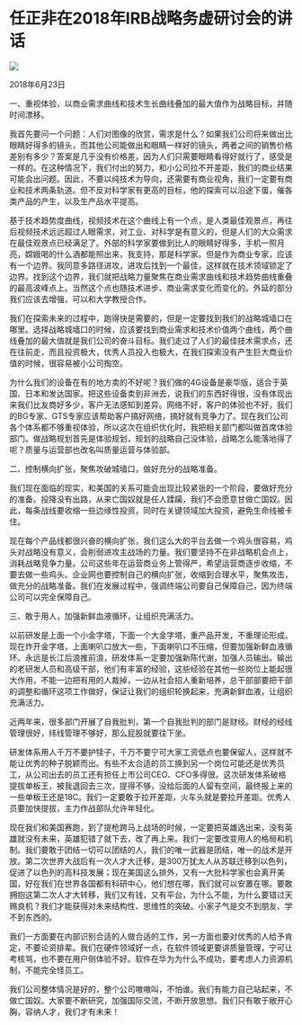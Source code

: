 # 任正非在2018年IRB战略务虚研讨会的讲话
<img class="pv" src="https://api.visitor.plantree.me/visitor-badge/pv?namespace=plantree.me&key=renzhengfei-speeches/在2018年IRB战略务虚研讨会的讲话.md">



2018年6月23日



一、重视体验，以商业需求曲线和技术生长曲线叠加的最大值作为战略目标，并随时间漂移。

我首先要问一个问题：人们对图像的欣赏，需求是什么？如果我们公司将来做出比眼睛好得多的镜头，而其他公司能做出和眼睛一样好的镜头，两者之间的销售价格差别有多少？答案是几乎没有价格差，因为人们只需要眼睛看得好就行了，感受是一样的。在这种情况下，我们付出的努力，和小公司拉不开差距，我们的商业结果可能会出问题。因此，不要以纯技术为导向，还需要有商业视角，我们一定要有商业和技术两条轨道。但不反对科学家有更高的目标，他的探索可以沿途下蛋，催各类产品的产生，以及生产品水平提高。

基于技术趋势度曲线，视频技术在这个曲线上有一个点，是人类最佳观景点，再往后视频技术远远超过人眼需求，对工业、对科学是有意义的，但是人们的大众需求在最佳观景点已经满足了。外部的科学家要做到比人的眼睛好得多，手机一照月亮，嫦娥喝的什么酒都能照出来，我支持，那是科学家。但是作为商业专家，应该有一个边界。我同意多路径进攻，进攻后找到一个最佳，这样就在技术领域锁定了边界。找到这个边界，我们就把战略力量聚焦在商业需求曲线和技术趋势曲线重叠的最高波峰点上。当然这个点也随技术进步、商业需求变化而变化的。外延的部分我们应该去增强，可以和大学教授合作。

我们在探索未来的过程中，跑得快是需要的，但是一定要找到我们的战略城墙口在哪里。选择战略城墙口的时候，应该要找到商业需求和技术价值两个曲线，两个曲线叠加的最大值就是我们公司的奋斗目标。我们走过了人们的最佳技术需求点，还在往前走，而且投资极大，优秀人员投入也极大，在我们探索没有产生巨大商业价值的时候，很容易被小公司掏空。

为什么我们的设备在有的地方卖的不好呢？我们做的4G设备是豪华版，适合于英国、日本和发达国家。把这些设备卖到非洲去，说我们的东西好得很，没有体现出来我们比友商好多少，客户无法感知到差异。网络不好，客户的体验也不好，我们的BG专家、GTS专家应该帮助客户搞好网络，搞好就有竞争力了。现在我们公司各个体系都不够重视体验，所以这次在组织优化时，我把相关部门都叫做首席体验部门。做战略规划首先是体验规划，规划的战略自己没体验，战略怎么能落地得了呢？质量与运营部也改名叫质量运营与体验部。

二、控制横向扩张，聚焦攻破城墙口，做好充分的战略准备。

我们现在面临的现实，和美国的关系可能会出现比较紧张的一个阶段，要做好充分的准备。投降没有出路，从来亡国奴就是任人蹂躏，我们不会愿意甘做亡国奴。因此，每条战线要收缩一些边缘性投资，同时在关键领域加大投资，避免生命线被卡住。

现在每个产品线都很兴奋的横向扩张，我们这么大的平台去做一个鸡头很容易，鸡头对战略没有意义，会削弱进攻主战场的力量。我们要坚持不在非战略机会点上，消耗战略竞争力量。公司这些年在运营商业务上管得严，希望运营商逐步收缩，不要去做一些鸡头。企业网也要控制自己的横向扩张，收缩到合理水平，聚焦攻击，做充分的战略准备。我们在发展过程中，强调终端公司要自己保障自己，因为终端公司可以完全保障自己。

三、敢于用人，加强新鲜血液循环，让组织充满活力。

以前研发是上面一个小金字塔，下面一个大金字塔，重产品开发，不重理论形成。现在炸开金字塔，上面喇叭口放大一些，下面喇叭口不压缩，但要加强新鲜血液循环。永远是长江后浪推前浪，研发体系一定要加强新陈代谢，加强人员输出。输出的老研发人员和高级干部，他们有丰富的经验，这些经验在其他一些岗位上能起很大作用，不能一边把有用的人裁掉，一边从社会招人重新培养，总干部部要把干部的调整和循环这项工作做好，保证让我们的组织轮换起来，充满新鲜血液，让组织充满活力。

近两年来，很多部门开展了自我批判，第一个自我批判的部门是财经。财经的经线管理很好，纬线管理不够好，那么屁股就要往下坐。

研发体系用人千万不要护犊子，千万不要宁可大家工资低点也要保留人，这样就不能让优秀的种子脱颖而出。有些不太合适的员工换到另一个岗位可能还是优秀员工，从公司出去的员工还有担任上市公司CEO、CFO多得很。这次研发体系破格提拔单板王，被我退回去三次，提得不够，没给后面的人留有空间，最终报上来的一些单板王还是18C。我们一定要敢于拉开差距，火车头就是要拉开差距。优秀人员要加快提拔，主力作战部队允许年轻化。

现在我们和美国赛跑，到了提枪跨马上战场的时候，一定要把英雄选出来，没有英雄就没有未来，英雄犯错了就下去，改了再上来。我们一定要改变用人的格局和机制。我们要敢于团结一切可以团结的人，我们的唯一武器是团结，唯一的战术是开放。第二次世界大战后有一次人才大迁移，是300万犹太人从苏联迁移到以色列，促进了以色列的高科技发展；现在美国这么排外，又有一大批科学家也会离开美国，好在我们在世界各国都有科研中心，他们想在哪，我们就可以安置在哪。要敢拥抱这第二次人才大转移，我们又有钱，又有平台，为什么不能，为什么要错过天赐良机？我们才能获得对未来结构性、思维性的突破。小家子气是交不到朋友、学不到东西的。

我们一方面要在内部识别合适的人做合适的工作，另一方面也要对优秀的人给予肯定，不要论资排辈。我们在硬件领域好一点，在软件领域更要讲质量管理，宁可让考核骂，也不要在用户侧体验不好。软件在华为为什么不成功，要考虑人力资源机制，不能完全怪员工。

我们公司整体情况是好的，整个公司嗷嗷叫，不怕谁。我们有能力自己站起来，不做亡国奴。大家要不断研究，加强国际交流，不断开放思想。我们只有敢于敞开心胸，容纳人才，我们才有未来！
